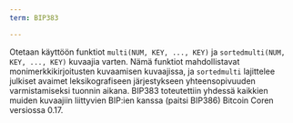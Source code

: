 ```yaml
---
term: BIP383

---
```

Otetaan käyttöön funktiot `multi(NUM, KEY, ..., KEY)` ja `sortedmulti(NUM, KEY, ..., KEY)` kuvaajia varten. Nämä funktiot mahdollistavat monimerkkikirjoitusten kuvaamisen kuvaajissa, ja `sortedmulti` lajittelee julkiset avaimet leksikografiseen järjestykseen yhteensopivuuden varmistamiseksi tuonnin aikana. BIP383 toteutettiin yhdessä kaikkien muiden kuvaajiin liittyvien BIP:ien kanssa (paitsi BIP386) Bitcoin Coren versiossa 0.17.